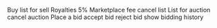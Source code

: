 Buy
list for sell
Royalties 5%
Marketplace fee
cancel list
List for auction
cancel auction
Place a bid
accept bid reject bid
show bidding history
